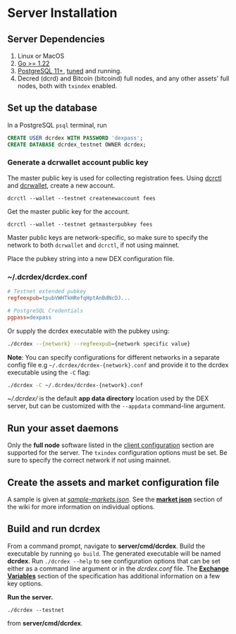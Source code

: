 # Server Installation

## Server Dependencies

1. Linux or MacOS
2. [Go >= 1.22](https://golang.org/doc/install)
3. [PostgreSQL 11+](https://www.postgresql.org/download/), [tuned](https://pgtune.leopard.in.ua/) and running.
4. Decred (dcrd) and Bitcoin (bitcoind) full nodes, and any other assets' full nodes, both with `txindex` enabled.

## Set up the database

In a PostgreSQL `psql` terminal, run

```sql
CREATE USER dcrdex WITH PASSWORD 'dexpass';
CREATE DATABASE dcrdex_testnet OWNER dcrdex;
```

### Generate a dcrwallet account public key

The master public key is used for collecting registration fees.
Using [dcrctl](https://docs.decred.org/wallets/cli/dcrctl-basics/)
and [dcrwallet](https://github.com/decred/dcrwallet),
create a new account.

`dcrctl --wallet --testnet createnewaccount fees`

Get the master public key for the account.

`dcrctl --wallet --testnet getmasterpubkey fees`

Master public keys are network-specific, so make sure to specify the network
to both `dcrwallet` and `dcrctl`, if not using mainnet.

Place the pubkey string into a new DEX configuration file.

### ~/.dcrdex/dcrdex.conf

```ini
# Testnet extended pubkey
regfeexpub=tpubVWHTkHRefqHptAnBdNcDJ...

# PostgreSQL Credentials
pgpass=dexpass
```

Or supply the dcrdex executable with the pubkey using:

```sh
./dcrdex --{network} --regfeexpub={network specific value}
```

**Note**: You can specify configurations for different networks in a separate config file e.g `~/.dcrdex/dcrdex-{network}.conf` and provide it to the dcrdex executable using the `-C` flag:

```sh
./dcrdex -C ~/.dcrdex/dcrdex-{network}.conf
```

*~/.dcrdex/* is the default **app data directory** location used by the
DEX server, but can be customized with the `--appdata` command-line argument.

## Run your asset daemons

Only the **full node** software listed in the [client configuration](https://github.com/decred/dcrdex/wiki/Client-Installation-and-Configuration#optional-external-software)
section are supported for the server. The `txindex` configuration options must
be set. Be sure to specify the correct network if not using mainnet.

## Create the assets and market configuration file

A sample is given at
[*sample-markets.json*](server/cmd/dcrdex/sample-markets.json). See the
[**market json**](https://github.com/decred/dcrdex/wiki/Server-Admin#markets-json) section of the wiki for
more information on individual options.

## Build and run dcrdex

From a command prompt, navigate to **server/cmd/dcrdex**. Build the executable
by running `go build`. The generated executable will be named **dcrdex**. Run
`./dcrdex --help` to see configuration options that can be set either as a
command line argument or in the *dcrdex.conf* file. The
[**Exchange Variables**](https://github.com/decred/dcrdex/blob/master/spec/admin.mediawiki) section of the specification has
additional information on a few key options.

**Run the server.**

`./dcrdex --testnet`

from **server/cmd/dcrdex**.
